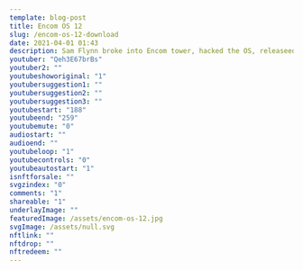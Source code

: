 ```yaml
---
template: blog-post
title: Encom OS 12
slug: /encom-os-12-download
date: 2021-04-01 01:43
description: Sam Flynn broke into Encom tower, hacked the OS, releaseed it to the world for free, and then dove off the top of the building. The least you could do is download it!
youtuber: "Qeh3E67brBs"
youtuber2: ""
youtubeshoworiginal: "1"
youtubersuggestion1: ""
youtubersuggestion2: ""
youtubersuggestion3: ""
youtubestart: "188"
youtubeend: "259"
youtubemute: "0"
audiostart: ""
audioend: ""
youtubeloop: "1"
youtubecontrols: "0"
youtubeautostart: "1"
isnftforsale: ""
svgzindex: "0"
comments: "1"
shareable: "1"
underlayImage: ""
featuredImage: /assets/encom-os-12.jpg
svgImage: /assets/null.svg
nftlink: ""
nftdrop: ""
nftredeem: ""
---
```

<div style="position:relative; top:0; z-index:0; border:0px solid blue; height:100vh; width:100vw; overflow:hidden; display:flex; ">
<!-- Download Encom OS 12 for FREE! Thanks Sam! -->


<object style="aspect-ratio: 16 / 9; height:100%;" class="" id="svg1" data="/assets/encom-os-12.svg" type="image/svg+xml" alt="animated content" title="animated content" ></object>


<!-- <div style="position:absolute; top:0; left:0;; border:1px solid green; background:; height:100%; width:30%;">
<a href="/the-grid/marv/" style="display:block; width:100%; height:100%;">
<img src="/assets/encom-os-12-box.png" alt="alt text" width="200"/>
</a>
</div> -->



 

 

<!-- XjuLZwlDxh8 -->
</div>